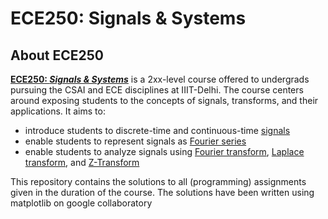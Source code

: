 # ECE250: Signals & Systems

## About ECE250

**[ECE250: *Signals & Systems*](http://techtree.iiitd.edu.in/viewDescription/filename?=ECE250)** is a 2xx-level course offered to undergrads pursuing the CSAI and ECE disciplines at IIIT-Delhi. The course centers around exposing students to the concepts of signals, transforms, and their applications. It aims to:

- introduce students to discrete-time and continuous-time [signals](https://en.wikipedia.org/wiki/Signal)
- enable students to represent signals as [Fourier series](https://en.wikipedia.org/wiki/Fourier_series)
- enable students to analyze signals using [Fourier transform](https://en.wikipedia.org/wiki/Fourier_transform), [Laplace transform](https://en.wikipedia.org/wiki/Laplace_transform), and [Z-Transform](https://en.wikipedia.org/wiki/Z-transform)

This repository contains the solutions to all (programming) assignments given in the duration of the course.
The solutions have been written using matplotlib on google collaboratory